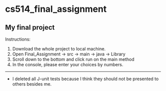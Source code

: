 # cs514_final_assignment
My final project
----------------------------------------------------------------
Instructions:
1. Download the whole project to local machine.
2. Open Final_Assignment -> src -> main -> java -> Library
3. Scroll down to the bottom and click run on the main method
4. In the console, please enter your choices by numbers.
----------------------------------------------------------------
* I deleted all J-unit tests because I think they should not be presented to others besides me.
